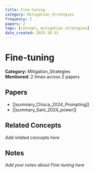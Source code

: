 ```yaml
---
title: Fine-tuning
category: Mitigation_Strategies
frequency: 2
papers: 2
tags: [concept, mitigation_strategies]
date_created: 2025-10-31
---
```


# Fine-tuning

**Category:** Mitigation_Strategies  
**Mentioned:** 2 times across 2 papers

## Papers

- [[summary_Chisca_2024_Prompting]]
- [[summary_Sant_2024_power]]

## Related Concepts

*Add related concepts here*

## Notes

*Add your notes about Fine-tuning here*
